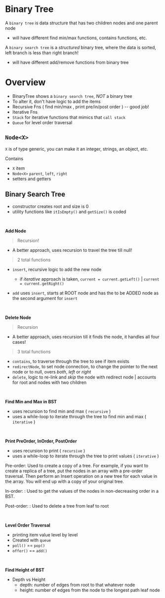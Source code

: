 # Binary Tree

A `binary tree` is data structure that has two children nodes and one parent node
- will have different find min/max functions, contains functions, etc.

A `binary search tree` is a _structured_ binary tree, where the data is sorted, left branch is less than right branch!
- will have different add/remove functions from binary tree  

# Overview

- BinaryTree shows a `binary search tree`, _NOT_ a binary tree
- To alter it, don't have logic to add the items
- Recursive Fns ( find min/max , print pre/in/post order ) -- good job!
- Iterative Fns
- `Stack` for iterative functions that mimics that `call stack`
- `Queue` for level order traversal

## `Node<X>`

`X` is of type generic, you can make it an integer, strings, an object, etc.

Contains
- `X` item
- `Node<X>` `parent`, `left`, `right`
- setters and getters

## Binary Search Tree

- constructor creates root and size is 0
- utility functions like `itIsEmpty()` and `getSize()` is coded

<br>

**Add Node**
>Recursion!

- A better approach, uses recursion to travel the tree till null!

>2 total functions

- `insert`, recursive logic to add the new node 
    - if _iterative_ approach is taken, `current = current.getLeft()` | `current = current.getRight()`
    
- `add` uses `insert`, starts at ROOT node and has the to be ADDED node as the second argument for `insert`

<br>

**Delete Node**
>Recursion
 
- A better approach, uses recursion till it finds the node, it handles all four cases!

>3 total functions

- `contains`, to traverse through the tree to see if item exists
- `redirectNode`, to set node connection, to change the pointer to the next node or to null, overs _both_, _left_ or _right_
- `delete`, logic to re-link and _skip_ the node with redirect node | accounts for root and nodes with two children

<br>

**Find Min and Max in BST**
- uses recursion to find min and max ( `recursive` )
- uses a while-loop to iterate through the tree to find min and max ( `iterative` )

<br>

**Print PreOrder, InOrder, PostOrder**
- uses recursion to print ( `recursive` )
- uses a while-loop to iterate through the tree to print values ( `iterative` )

Pre-order: Used to create a copy of a tree. For example, if you want to create a replica of a tree, put the nodes in an array with a pre-order traversal. Then perform an Insert operation on a new tree for each value in the array. You will end up with a copy of your original tree.

In-order: : Used to get the values of the nodes in non-decreasing order in a BST.

Post-order: : Used to delete a tree from leaf to root

<br>

**Level Order Traversal**
- printing item value level by level
- Created with `queue`
- `poll()` == `pop()`
- `offer()` == `add()`

<br>

**Find Height of BST**
- Depth vs Height
  - depth: number of edges from root to that whatever node
  - height: number of edges from the node to the longest path leaf node 